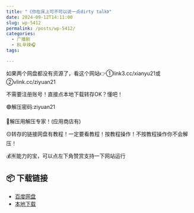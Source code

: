 ```yaml
---
title: "《你在床上可不可以说一点dirty talk》"
date: 2024-09-12T14:11:00
slug: wp-5412
permalink: /posts/wp-5412/
categories:
  - 广播剧
  - BL辛辣🎧
tags:

---
```


如果两个网盘都没有资源了，看这个网站👉①link3.cc/xianyu21或②vlink.cc/ziyuan21

不需要注册账号！直接点本地下载转存OK？懂吧！

🟢解压密码:ziyuan21

🔵解压用解压专家！(应用商店有)

🟡转存的链接网盘有教程！一定要看教程！按教程操作！不按教程操作你不会解压！

💰🈶能力的宝，可以点左下角赞赏支持一下网站运行

## 📦 下载链接
- [百度网盘](https://blziyuan21.com/pay-download/5412?key=ddf02ef3f4&down_id=0)
- [本地下载](https://blziyuan21.com/pay-download/5412?key=ddf02ef3f4&down_id=1)

